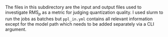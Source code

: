 The files in this subdirectory are the input and output files used to investigate $\mathrm{RMS}_p$ as a metric for judging quantization quality.
I used slurm to run the jobs as batches but `ppl_in.yml` contains all relevant information except for the model path which needs to be added separately via a CLI argument.
